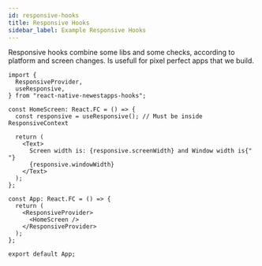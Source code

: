 ```yaml
---
id: responsive-hooks
title: Responsive Hooks
sidebar_label: Example Responsive Hooks
---
```


Responsive hooks combine some libs and some checks, according to platform and screen changes.
Is usefull for pixel perfect apps that we build.

```tsx
import {
  ResponsiveProvider,
  useResponsive,
} from "react-native-newestapps-hooks";

const HomeScreen: React.FC = () => {
  const responsive = useResponsive(); // Must be inside ResponsiveContext

  return (
    <Text>
      Screen width is: {responsive.screenWidth} and Window width is{" "}
      {responsive.windowWidth}
    </Text>
  );
};

const App: React.FC = () => {
  return (
    <ResponsiveProvider>
      <HomeScreen />
    </ResponsiveProvider>
  );
};

export default App;
```
